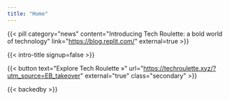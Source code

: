 ```yaml
---
title: "Home"
---
```


{{< pill category="news" content="Introducing Tech Roulette: a bold world of technology" link="https://blog.replit.com/" external=true >}}

{{< intro-title signup=false >}}

{{< button text="Explore Tech Roulette »" url="https://techroulette.xyz/?utm_source=EB_takeover" external="true" class="secondary" >}}

<!-- {{< home-subscribe >}} -->

{{< backedby >}}
